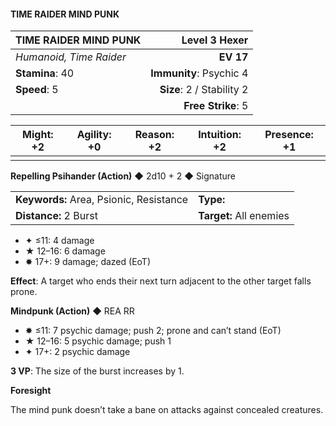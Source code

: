 #### TIME RAIDER MIND PUNK

| TIME RAIDER MIND PUNK   |         **Level 3 Hexer** |
| :---------------------- | ------------------------: |
| *Humanoid, Time Raider* |                 **EV 17** |
| **Stamina**: 40         |   **Immunity**: Psychic 4 |
| **Speed**: 5            | **Size**: 2 / Stability 2 |
|                         |        **Free Strike**: 5 |

| **Might**: +2 | **Agility**: +0 | **Reason**: +2 | **Intuition**: +2 | **Presence**: +1 |
| ------------- | --------------- | -------------- | ----------------- | ---------------- |
|               |                 |                |                   |                  |

**Repelling Psihander (Action)** ◆ 2d10 + 2 ◆ Signature

|                                         |                         |
| :-------------------------------------- | :---------------------- |
| **Keywords:** Area, Psionic, Resistance | **Type:**               |
| **Distance:** 2 Burst                   | **Target:** All enemies |

- ✦ ≤11: 4 damage
- ★ 12–16: 6 damage
- ✸ 17+: 9 damage; dazed (EoT)

**Effect**: A target who ends their next turn adjacent to the other target falls prone.

**Mindpunk (Action)** ◆ REA RR

- ✸ ≤11: 7 psychic damage; push 2; prone and can’t stand (EoT)
- ★ 12–16: 5 psychic damage; push 1
- ✦ 17+: 2 psychic damage

**3 VP**: The size of the burst increases by 1.

**Foresight**

The mind punk doesn’t take a bane on attacks against concealed creatures.
